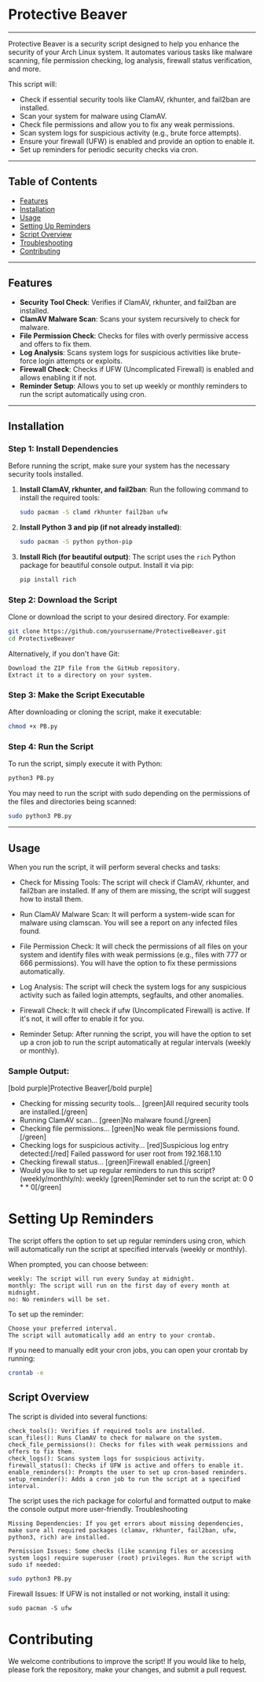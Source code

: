 # Protective Beaver

---

Protective Beaver is a security script designed to help you enhance the security of your Arch Linux system. It automates various tasks like malware scanning, file permission checking, log analysis, firewall status verification, and more.

This script will:

- Check if essential security tools like ClamAV, rkhunter, and fail2ban are installed.
- Scan your system for malware using ClamAV.
- Check file permissions and allow you to fix any weak permissions.
- Scan system logs for suspicious activity (e.g., brute force attempts).
- Ensure your firewall (UFW) is enabled and provide an option to enable it.
- Set up reminders for periodic security checks via cron.

---

## Table of Contents

- [Features](#features)
- [Installation](#installation)
- [Usage](#usage)
- [Setting Up Reminders](#setting-up-reminders)
- [Script Overview](#script-overview)
- [Troubleshooting](#troubleshooting)
- [Contributing](#contributing)

---

## Features

- **Security Tool Check**: Verifies if ClamAV, rkhunter, and fail2ban are installed.
- **ClamAV Malware Scan**: Scans your system recursively to check for malware.
- **File Permission Check**: Checks for files with overly permissive access and offers to fix them.
- **Log Analysis**: Scans system logs for suspicious activities like brute-force login attempts or exploits.
- **Firewall Check**: Checks if UFW (Uncomplicated Firewall) is enabled and allows enabling it if not.
- **Reminder Setup**: Allows you to set up weekly or monthly reminders to run the script automatically using cron.

---

## Installation

### Step 1: Install Dependencies

Before running the script, make sure your system has the necessary security tools installed.

1. **Install ClamAV, rkhunter, and fail2ban**: Run the following command to install the required tools:
    ```bash
    sudo pacman -S clamd rkhunter fail2ban ufw
    ```

2. **Install Python 3 and pip (if not already installed)**:
    ```bash
    sudo pacman -S python python-pip
    ```

3. **Install Rich (for beautiful output)**: The script uses the `rich` Python package for beautiful console output. Install it via pip:
    ```bash
    pip install rich
    ```

### Step 2: Download the Script

Clone or download the script to your desired directory. For example:
```bash
git clone https://github.com/yourusername/ProtectiveBeaver.git
cd ProtectiveBeaver
```

Alternatively, if you don't have Git:

    Download the ZIP file from the GitHub repository.
    Extract it to a directory on your system.

### Step 3: Make the Script Executable

After downloading or cloning the script, make it executable:

```bash
chmod +x PB.py
```

### Step 4: Run the Script

To run the script, simply execute it with Python:
```bash
python3 PB.py
```

You may need to run the script with sudo depending on the permissions of the files and directories being scanned:
```bash
sudo python3 PB.py
```

---

## Usage

When you run the script, it will perform several checks and tasks:

- Check for Missing Tools: The script will check if ClamAV, rkhunter, and fail2ban are installed. If any of them are missing, the script will suggest how to install them.

- Run ClamAV Malware Scan: It will perform a system-wide scan for malware using clamscan. You will see a report on any infected files found.

- File Permission Check: It will check the permissions of all files on your system and identify files with weak permissions (e.g., files with 777 or 666 permissions). You will have the option to fix these permissions automatically.

- Log Analysis: The script will check the system logs for any suspicious activity such as failed login attempts, segfaults, and other anomalies.

- Firewall Check: It will check if ufw (Uncomplicated Firewall) is active. If it's not, it will offer to enable it for you.

- Reminder Setup: After running the script, you will have the option to set up a cron job to run the script automatically at regular intervals (weekly or monthly).

### Sample Output:


[bold purple]Protective Beaver[/bold purple]
- Checking for missing security tools...
[green]All required security tools are installed.[/green]
- Running ClamAV scan...
[green]No malware found.[/green]
- Checking file permissions...
[green]No weak file permissions found.[/green]
- Checking logs for suspicious activity...
[red]Suspicious log entry detected:[/red] Failed password for user root from 192.168.1.10
- Checking firewall status...
[green]Firewall enabled.[/green]
- Would you like to set up regular reminders to run this script? (weekly/monthly/n): weekly
[green]Reminder set to run the script at: 0 0 * * 0[/green]


# Setting Up Reminders

The script offers the option to set up regular reminders using cron, which will automatically run the script at specified intervals (weekly or monthly).

When prompted, you can choose between:

    weekly: The script will run every Sunday at midnight.
    monthly: The script will run on the first day of every month at midnight.
    no: No reminders will be set.

To set up the reminder:

    Choose your preferred interval.
    The script will automatically add an entry to your crontab.

If you need to manually edit your cron jobs, you can open your crontab by running:

```bash
crontab -e
```

## Script Overview

The script is divided into several functions:

    check_tools(): Verifies if required tools are installed.
    scan_files(): Runs ClamAV to check for malware on the system.
    check_file_permissions(): Checks for files with weak permissions and offers to fix them.
    check_logs(): Scans system logs for suspicious activity.
    firewall_status(): Checks if UFW is active and offers to enable it.
    enable_reminders(): Prompts the user to set up cron-based reminders.
    setup_reminder(): Adds a cron job to run the script at a specified interval.

The script uses the rich package for colorful and formatted output to make the console output more user-friendly.
Troubleshooting

    Missing Dependencies: If you get errors about missing dependencies, make sure all required packages (clamav, rkhunter, fail2ban, ufw, python3, rich) are installed.

    Permission Issues: Some checks (like scanning files or accessing system logs) require superuser (root) privileges. Run the script with sudo if needed:

```bash
sudo python3 PB.py
```

Firewall Issues: If UFW is not installed or not working, install it using:

    sudo pacman -S ufw

# Contributing

We welcome contributions to improve the script! If you would like to help, please fork the repository, make your changes, and submit a pull request.
